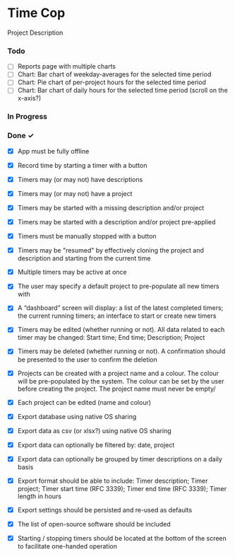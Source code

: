 # Time Cop

Project Description

### Todo

- [ ] Reports page with multiple charts  
- [ ] Chart: Bar chart of weekday-averages for the selected time period  
- [ ] Chart: Pie chart of per-project hours for the selected time period  
- [ ] Chart: Bar chart of daily hours for the selected time period (scroll on the x-axis?)  

### In Progress


### Done ✓

- [x] App must be fully offline  
- [x] Record time by starting a timer with a button  
- [x] Timers may (or may not) have descriptions  
- [x] Timers may (or may not) have a project  
- [x] Timers may be started with a missing description and/or project  
- [x] Timers may be started with a description and/or project pre-applied  
- [x] Timers must be manually stopped with a button  
- [x] Timers may be "resumed" by effectively cloning the project and description and starting from the current time  
- [x] Multiple timers may be active at once  
- [x] The user may specify a default project to pre-populate all new timers with  
- [x] A “dashboard” screen will display: a list of the latest completed timers; the current running timers; an interface to start or create new timers  
- [x] Timers may be edited (whether running or not). All data related to each timer may be changed: Start time; End time; Description; Project  
- [x] Timers may be deleted (whether running or not). A confirmation should be presented to the user to confirm the deletion  
- [x] Projects can be created with a project name and a colour. The colour will be pre-populated by the system. The colour can be set by the user before creating the project. The project name must never be empty/  
- [x] Each project can be edited (name and colour)  
- [x] Export database using native OS sharing  
- [x] Export data as csv (or xlsx?) using native OS sharing  
- [x] Export data can optionally be filtered by: date, project  
- [x] Export data can optionally be grouped by timer descriptions on a daily basis  
- [x] Export format should be able to include: Timer description; Timer project; Timer start time (RFC 3339); Timer end time (RFC 3339); Timer length in hours  
- [x] Export settings should be persisted and re-used as defaults  
- [x] The list of open-source software should be included  
- [x] Starting / stopping timers should be located at the bottom of the screen to facilitate one-handed operation  

